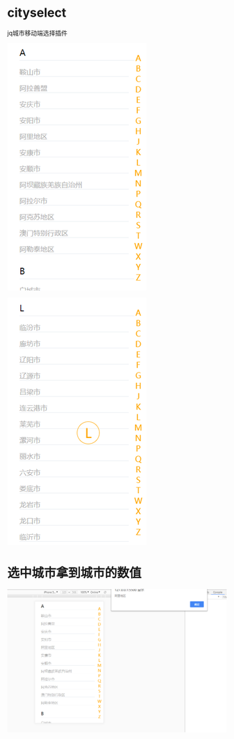 # cityselect
jq城市移动端选择插件


![avatar](./img/img.png)



![avatar](./img/img1.png)

# 选中城市拿到城市的数值

![avatar](./img/img2.png)